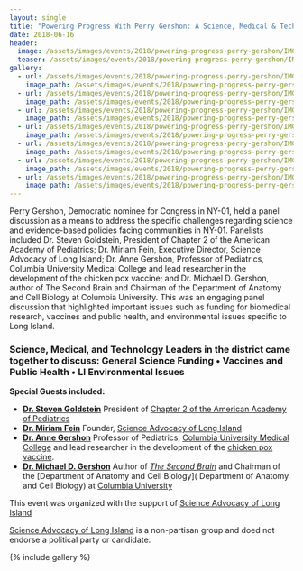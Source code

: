```yaml
---
layout: single
title: "Powering Progress With Perry Gershon: A Science, Medical & Technology Forum"
date: 2018-06-16
header:
  image: /assets/images/events/2018/powering-progress-perry-gershon/IMG_3678.jpg
  teaser: /assets/images/events/2018/powering-progress-perry-gershon/IMG_9434.jpg
gallery:
  - url: /assets/images/events/2018/powering-progress-perry-gershon/IMG_3701.jpg
    image_path: /assets/images/events/2018/powering-progress-perry-gershon/IMG_3701.jpg
  - url: /assets/images/events/2018/powering-progress-perry-gershon/IMG_3671.jpg
    image_path: /assets/images/events/2018/powering-progress-perry-gershon/IMG_3671.jpg
  - url: /assets/images/events/2018/powering-progress-perry-gershon/IMG_3716.jpg
    image_path: /assets/images/events/2018/powering-progress-perry-gershon/IMG_3716.jpg
  - url: /assets/images/events/2018/powering-progress-perry-gershon/IMG_3722.jpg
    image_path: /assets/images/events/2018/powering-progress-perry-gershon/IMG_3722.jpg
  - url: /assets/images/events/2018/powering-progress-perry-gershon/IMG_3723.jpg
    image_path: /assets/images/events/2018/powering-progress-perry-gershon/IMG_3723.jpg
  - url: /assets/images/events/2018/powering-progress-perry-gershon/IMG_3733.jpg
    image_path: /assets/images/events/2018/powering-progress-perry-gershon/IMG_3733.jpg
  - url: /assets/images/events/2018/powering-progress-perry-gershon/IMG_9434.jpg
    image_path: /assets/images/events/2018/powering-progress-perry-gershon/IMG_9434.jpg
---
```

Perry Gershon, Democratic nominee for Congress in NY-01, held a panel discussion as a means to address the specific challenges regarding science and evidence-based policies facing communities in NY-01. Panelists included Dr. Steven Goldstein, President of Chapter 2 of the American Academy of Pediatrics; Dr. Miriam Fein, Executive Director, Science Advocacy of Long Island; Dr. Anne Gershon, Professor of Pediatrics, Columbia University Medical College and lead researcher in the development of the chicken pox vaccine; and Dr. Michael D. Gershon, author of The Second Brain and Chairman of the Department of Anatomy and Cell Biology at Columbia University. This was an engaging panel discussion that highlighted important issues such as funding for biomedical research, vaccines and public health, and environmental issues specific to Long Island.

### Science, Medical, and Technology Leaders in the district came together to discuss: General Science Funding • Vaccines and Public Health • LI Environmental Issues

**Special Guests included:**

- **[Dr. Steven Goldstein](https://www.northwell.edu/find-care/find-a-doctor/pediatrics/dr-steven-jay-goldstein-md-11314953)**
  President of [Chapter 2 of the American Academy of Pediatrics](http://ny2aap.org/)
- **[Dr. Miriam Fein](https://www.researchgate.net/profile/Miriam_Fein)**
  Founder, [Science Advocacy of Long Island](http://scienceadvocacyli.org)
- **[Dr. Anne Gershon](https://www.ihn.cumc.columbia.edu/profile/anne-gershon-md)**
  Professor of Pediatrics, [Columbia University Medical College](https://www.ihn.cumc.columbia.edu/about-us) and lead researcher in the development of the [chicken pox vaccine](https://en.wikipedia.org/wiki/Varicella_vaccine).
- **[Dr. Michael D. Gershon](http://www.cumc.columbia.edu/dept/gsas/anatomy/Faculty/Gershon/)**
  Author of *[The Second Brain](https://www.amazon.com/Second-Brain-Groundbreaking-Understanding-Disorders/dp/0060930721)* and Chairman of the [Department of Anatomy and Cell Biology]( Department of Anatomy and Cell Biology) at [Columbia University](http://www.columbia.edu/)

This event was organized with the support of [Science Advocacy of Long Island]()

[Science Advocacy of Long Island]() is a non-partisan group and doed not endorse a political party or candidate.

{% include gallery %}